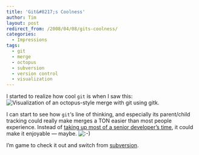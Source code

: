 ```yaml
---
title: 'Git&#8217;s Coolness'
author: Tim
layout: post
redirect_from: /2008/04/08/gits-coolness/
categories:
  - Impressions
tags:
  - git
  - merge
  - octopus
  - subversion
  - version control
  - visualization
---
```

I started to realize how cool `git` is when I saw this:
![Visualization of an octopus-style merge with git using gitk.][1]

<!--more-->

I can start to see how `git`&#8216;s line of thinking, and especially its parent/child tracking could really make merges a TON easier than most people experience. Instead of [taking up most of a senior developer&#8217;s time][2], it could make it enjoyable &#8212; maybe. <img src="http://timshadel.com/wp-includes/images/smilies/icon_smile.gif" alt=":-)" class="wp-smiley" />

I&#8217;m game to check it out and switch from [subversion][3].

 [1]: http://timshadel.com/wp-content/uploads/2008/04/2400360080_5c587e77f7_o_d.png
 [2]: http://devender.wordpress.com/2007/03/05/why-do-we-need-an-scm/
 [3]: http://timshadel.com/tag/subversion
